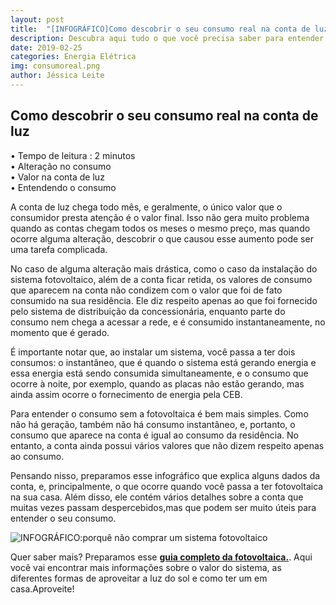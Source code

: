 ```yaml
---
layout: post
title:  "[INFOGRÁFICO]Como descobrir o seu consumo real na conta de luz"
description: Descubra aqui tudo o que você precisa saber para entender o seu consumo de energia
date: 2019-02-25
categories: Energia Elétrica
img: consumoreal.png
author: Jéssica Leite
---
```



<h2>Como descobrir o seu consumo real na conta de luz</h2>
  
•	Tempo de leitura : 2 minutos  
•	Alteração no consumo      
•	Valor na conta de luz   
•	Entendendo o consumo   

A conta de luz chega todo mês, e geralmente, o único valor que o consumidor presta atenção é o valor final. Isso não gera muito problema quando as contas chegam todos os meses o mesmo preço, mas quando ocorre alguma alteração, descobrir o que causou esse aumento pode ser uma tarefa complicada. 

No caso de alguma alteração mais drástica, como o caso da instalação do sistema fotovoltaico, além de a conta ficar retida, os valores de consumo que aparecem na conta não condizem com o valor que foi de fato consumido na sua residência. Ele diz respeito apenas ao que foi fornecido pelo sistema de distribuição da concessionária, enquanto parte do consumo nem chega a acessar a rede, e é consumido instantaneamente, no momento que é gerado.  

É importante notar que, ao instalar um sistema, você passa a ter dois consumos: o instantâneo, que é quando o sistema está gerando energia e essa energia está sendo consumida simultaneamente, e o consumo que ocorre à noite, por exemplo, quando as placas não estão gerando, mas ainda assim ocorre o fornecimento de energia pela CEB.

Para entender o consumo sem a fotovoltaica é bem mais simples. Como não há geração, também não há consumo instantâneo, e, portanto, o consumo que aparece na conta é igual ao consumo da residência. No entanto, a conta ainda possui vários valores que não dizem respeito apenas ao consumo. 

Pensando nisso, preparamos esse infográfico que explica alguns dados da conta, e, principalmente, o que ocorre quando você passa a ter fotovoltaica na sua casa. Além disso, ele contém vários detalhes sobre a conta que muitas vezes passam despercebidos,mas que podem ser muito úteis para entender o seu consumo.



![INFOGRÁFICO:porquê não comprar um sistema fotovoltaico](https://d335luupugsy2.cloudfront.net/cms/files/68769/1551191670Infografico-_Atila.png) 

Quer saber mais? Preparamos esse **[guia completo da fotovoltaica.](https://conteudo.primariaenergia.com/e-book-guia-da-fotovoltaica)**. Aqui você vai encontrar mais informações sobre o valor do sistema, as diferentes formas de aproveitar a luz do sol e como ter um em casa.Aproveite!

<div role="main" id="conta-de-luz-35e5f04fddf96517c6e0"></div>
<script type="text/javascript" src="https://d335luupugsy2.cloudfront.net/js/rdstation-forms/stable/rdstation-forms.min.js"></script>
<script type="text/javascript">
  new RDStationForms('conta-de-luz-35e5f04fddf96517c6e0-html', 'UA-113322286-1').createForm();
</script>
